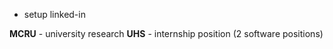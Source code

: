 - setup linked-in

**MCRU** - university research 
**UHS** - internship position  (2 software positions) 
